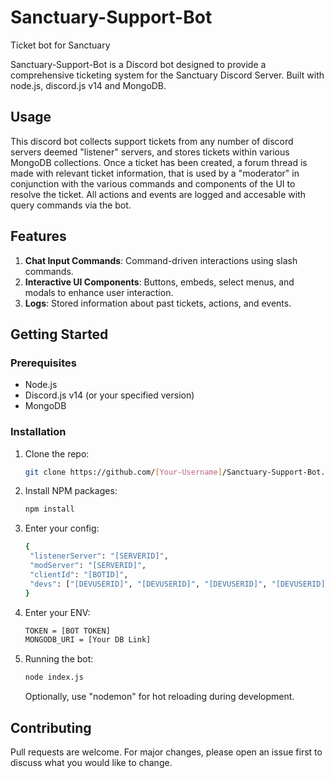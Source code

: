 # Sanctuary-Support-Bot
Ticket bot for Sanctuary

Sanctuary-Support-Bot is a Discord bot designed to provide a comprehensive ticketing system for the Sanctuary Discord Server. Built with node.js, discord.js v14 and MongoDB.

## Usage

This discord bot collects support tickets from any number of discord servers deemed "listener" servers, and stores tickets within various MongoDB collections. Once a ticket has been created, a forum thread is made with relevant ticket information, that is used by a "moderator" in conjunction with the various commands and components of the UI to resolve the ticket. All actions and events are logged and accesable with query commands via the bot.

## Features

1. **Chat Input Commands**: Command-driven interactions using slash commands.
2. **Interactive UI Components**: Buttons, embeds, select menus, and modals to enhance user interaction.
3. **Logs**: Stored information about past tickets, actions, and events.

## Getting Started

### Prerequisites

- Node.js
- Discord.js v14 (or your specified version)
- MongoDB

### Installation

1. Clone the repo:
   ```sh
   git clone https://github.com/[Your-Username]/Sanctuary-Support-Bot.git
2. Install NPM packages:
   ```sh
   npm install
3. Enter your config:
   ```sh
   {
    "listenerServer": "[SERVERID]",
    "modServer": "[SERVERID]",
    "clientId": "[BOTID]",
    "devs": ["[DEVUSERID]", "[DEVUSERID]", "[DEVUSERID]", "[DEVUSERID]"]
   }
4. Enter your ENV:
   ```sh
   TOKEN = [BOT TOKEN]
   MONGODB_URI = [Your DB Link]
6. Running the bot:
   ```sh
   node index.js
   ```
   Optionally, use "nodemon" for hot reloading during development.

## Contributing

Pull requests are welcome. For major changes, please open an issue first to discuss what you would like to change. 
